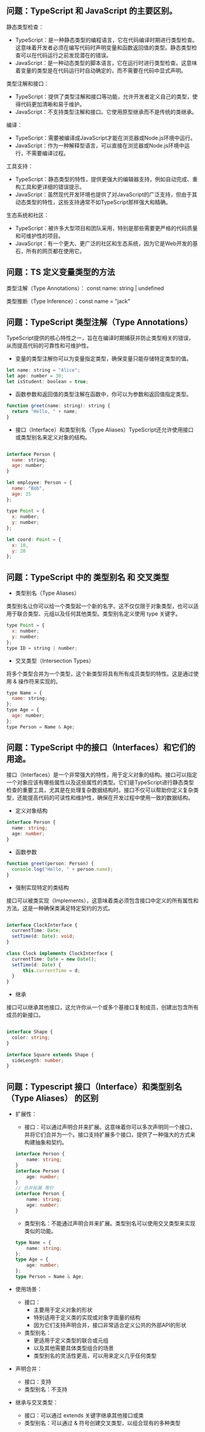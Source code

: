 ## 问题：TypeScript 和 JavaScript 的主要区别。

静态类型检查：
- TypeScript：是一种静态类型的编程语言，它在代码编译时期进行类型检查。这意味着开发者必须在编写代码时声明变量和函数返回值的类型。静态类型检查可以在代码运行之前发现潜在的错误。
- JavaScript：是一种动态类型的脚本语言，它在运行时进行类型检查。这意味着变量的类型是在代码运行时自动确定的，而不需要在代码中显式声明。

类型注解和接口：
- TypeScript：提供了类型注解和接口等功能，允许开发者定义自己的类型，使得代码更加清晰和易于维护。
- JavaScript：不支持类型注解和接口。它使用原型继承而不是传统的类继承。

编译：
- TypeScript：需要被编译成JavaScript才能在浏览器或Node.js环境中运行。
- JavaScript：作为一种解释型语言，可以直接在浏览器或Node.js环境中运行，不需要编译过程。

工具支持：
- TypeScript：静态类型的特性，提供更强大的编辑器支持，例如自动完成、重构工具和更详细的错误提示。
- JavaScript：虽然现代开发环境也提供了对JavaScript的广泛支持，但由于其动态类型的特性，这些支持通常不如TypeScript那样强大和精确。

生态系统和社区：
- TypeScript：被许多大型项目和团队采用，特别是那些需要更严格的代码质量和可维护性的项目。
- JavaScript：有一个更大、更广泛的社区和生态系统，因为它是Web开发的基石，所有的网页都在使用它。

## 问题：TS 定义变量类型的方法

类型注解（Type Annotations）： const name: string | undefined​

类型推断（Type Inference）：const name = "jack"

## 问题：TypeScript  类型注解（Type Annotations）

TypeScript提供的核心特性之一，旨在在编译时期捕获并防止类型相关的错误，从而提高代码的可靠性和可维护性。​
​
- 变量的类型注解​
你可以为变量指定类型，确保变量只能存储特定类型的值。
```js
let name: string = "Alice";​
let age: number = 30;​
let isStudent: boolean = true;
```

- 函数参数和返回值的类型注解​
在函数中，你可以为参数和返回值指定类型。
```js
function greet(name: string): string {​
  return "Hello, " + name;​
}
```

- 接口（Interface）和类型别名（Type Aliases）​
TypeScript还允许使用接口或类型别名来定义对象的结构。

```js

interface Person {​
  name: string;​
  age: number;​
}​
​
let employee: Person = {​
  name: "Bob",​
  age: 25​
};​
​
type Point = {​
  x: number;​
  y: number;​
};​
​
let coord: Point = {​
  x: 10,​
  y: 20​
};
```

## 问题：TypeScript 中的 类型别名 和 交叉类型​
- 类型别名（Type Aliases）​

类型别名让你可以给一个类型起一个新的名字。这不仅仅限于对象类型，也可以适用于联合类型、元组以及任何其他类型。类型别名定义使用 type 关键字。
```js
type Point = {​
  x: number;​
  y: number;​
};​
type ID = string | number;​
```

- 交叉类型（Intersection Types）​

将多个类型合并为一个类型，这个新类型将具有所有成员类型的特性。这是通过使用 & 操作符来实现的。
```js
type Name = {​
  name: string;​
};​
type Age = {​
  age: number;​
};​
type Person = Name & Age;​
```

## 问题：TypeScript 中的接口（Interfaces）和它们的用途。​
接口（Interfaces）是一个非常强大的特性，用于定义对象的结构。接口可以指定一个对象应该有哪些属性以及这些属性的类型。它们是TypeScript进行静态类型检查的重要工具，尤其是在处理复杂数据结构时。接口不仅可以帮助你定义复杂类型，还能提高代码的可读性和维护性，确保在开发过程中使用一致的数据结构。​
​
- 定义对象结构
```ts
interface Person {​
  name: string;​
  age: number;​
}​
```

- 函数参数

```ts
function greet(person: Person) {​
  console.log("Hello, " + person.name);​
}
```

- 强制实现特定的类结构​

接口可以被类实现（Implements），这意味着类必须包含接口中定义的所有属性和方法。这是一种确保类满足特定契约的方式。
```ts

interface ClockInterface {​
  currentTime: Date;​
  setTime(d: Date): void;​
}​
​
class Clock implements ClockInterface {​
  currentTime: Date = new Date();​
  setTime(d: Date) {​
      this.currentTime = d;​
  }​
}
```

- 继承​

接口可以继承其他接口，这允许你从一个或多个基接口复制成员，创建出包含所有成员的新接口。
```ts

interface Shape {​
  color: string;​
}​
​
interface Square extends Shape {​
  sideLength: number;​
}
```


## 问题：Typescript  接口（Interface）和类型别名（Type Aliases）  的区别

- 扩展性：​
    - 接口：可以通过声明合并来扩展。这意味着你可以多次声明同一个接口，并将它们合并为一个。接口支持扩展多个接口，提供了一种强大的方式来构建抽象和契约。
    ```ts
    interface Person {​
        name: string;​
    }​
    interface Person {​
        age: number;​
    }​
    // 合并拓展​ 等价
    interface Person {​
        name: string;​
        age: number;​
    }
    ```
    - 类型别名：不能通过声明合并来扩展。类型别名可以使用交叉类型来实现类似的功能。
    ```ts
    type Name = {​
        name: string;​
    };​
    type Age = {​
        age: number;​
    };​
    type Person = Name & Age;
    ```
- 使用场景：
    - 接口：
        - 主要用于定义对象的形状
        - 特别适用于定义类的实现或对象字面量的结构
        - 因为它们支持声明合并，接口非常适合定义公共的外部API的形状
    - 类型别名：
        - 更适用于定义类型的联合或元组
        - 以及其他需要具体类型组合的场景
        - 类型别名的灵活性更高，可以用来定义几乎任何类型

- 声明合并：
    - 接口：支持
    - 类型别名：不支持

- 继承与交叉类型：
    - 接口：可以通过 extends 关键字继承其他接口或类
    - 类型别名：可以通过 & 符号创建交叉类型，以组合现有的多种类型